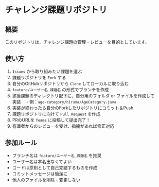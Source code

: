 # チャレンジ課題リポジトリ

## 概要

このリポジトリは、チャレンジ課題の管理・レビューを目的としています。

## 使い方

1. `Issues` から取り組みたい課題を選ぶ
2. 課題リポジトリを `Fork` する
3. 自分のGitHubリポジトリから `Clone` してローカルに取り込む
4. `feature/ユーザー名_課題名` の形式でブランチを作成
5. 該当課題のディレクトリ配下に、自分用のフォルダ or ファイルを作成して実装
　- 例：`age-category/hiruma/AgeCategory.java`
6. 実装が終わったら自分のForkしたリポジトリにコミット＆Push
7. 課題リポジトリに向けて `Pull Request` を作成
8. PRのURLを `Teams` に投稿して提出完了！ 
9. 有識者からのレビューを受け、指摘があれば修正対応

## 参加ルール

- ブランチ名は `feature/ユーザー名_課題名` を推奨
- ユーザー名は本名出なくてよい
- コードは原則として自己完結するものを作成
- コミットメッセージは簡潔に
- 他人のファイルを削除・変更しない

